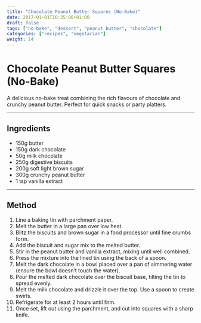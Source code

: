 ```yaml
---
title: "Chocolate Peanut Butter Squares (No-Bake)"
date: 2017-01-01T10:35:00+01:00
draft: false
tags: ["no-bake", "dessert", "peanut butter", "chocolate"]
categories: ["recipes", "vegetarian"]
weight: 14
---
```


# Chocolate Peanut Butter Squares (No-Bake)

A delicious no-bake treat combining the rich flavours of chocolate and crunchy peanut butter. Perfect for quick snacks or party platters.

---

## Ingredients

- 150g butter  
- 150g dark chocolate  
- 50g milk chocolate  
- 250g digestive biscuits  
- 200g soft light brown sugar  
- 300g crunchy peanut butter  
- 1 tsp vanilla extract  

---

## Method

1. Line a baking tin with parchment paper.  
2. Melt the butter in a large pan over low heat.  
3. Blitz the biscuits and brown sugar in a food processor until fine crumbs form.  
4. Add the biscuit and sugar mix to the melted butter.  
5. Stir in the peanut butter and vanilla extract, mixing until well combined.  
6. Press the mixture into the lined tin using the back of a spoon.  
7. Melt the dark chocolate in a bowl placed over a pan of simmering water (ensure the bowl doesn’t touch the water).  
8. Pour the melted dark chocolate over the biscuit base, tilting the tin to spread evenly.  
9. Melt the milk chocolate and drizzle it over the top. Use a spoon to create swirls.  
10. Refrigerate for at least 2 hours until firm.  
11. Once set, lift out using the parchment, and cut into squares with a sharp knife.  

